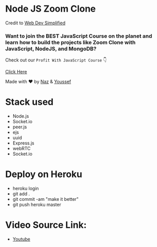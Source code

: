 # Node JS Zoom Clone

Credit to [Web Dev Simplified](https://www.youtube.com/watch?v=DvlyzDZDEq4)

### Want to join the BEST JavaScript Course on the planet and learn how to build the projects like Zoom Clone with JavaScript, NodeJS, and MongoDB?

Check out our `Profit With JavaScript Course`    :point_down: 

[Click Here](https://cleverprogrammer.unstacksite.com/pwj?utm_source=github&utm_medium=repo&utm_content=5-aug-live-zoom-clone-youssef-naz&utm_campaign=live-everyday&utm_term=warm)

Made with :heart: by [Naz](https://www.instagram.com/nazdumanskyy/) & [Youssef](https://www.instagram.com/youcef.dev/)

# Stack used 

- Node.js
- Socket.io
- peer.js
- ejs
- uuid
- Express.js
- webRTC
- Socket.io

# Deploy on Heroku 

- heroku login
- git add .
- git commit -am "make it better"
- git push heroku master

# Video Source Link:

- [Youtube](https://www.youtube.com/watch?v=ZVznzY7EjuY)
